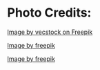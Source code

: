 # Photo Credits:

<a href="https://www.freepik.com/free-ai-image/vibrant-sunset-sky-tranquil-autumn-forest-generated-by-ai_42139260.htm#query=weather&position=4&from_view=keyword&track=sph&uuid=debe2bd5-c8b7-4798-8ef5-c7170e05c097">Image by vecstock on Freepik</a>

<a href="https://www.freepik.com/free-ai-image/anime-style-clouds_94937546.htm#query=weather&position=31&from_view=keyword&track=sph&uuid=3477e745-3de6-4da4-a8fb-8cc1929ec7ad">Image by freepik</a>

<a href="https://www.freepik.com/free-ai-image/view-boat-water-with-bad-weather_59583068.htm#query=weather&position=45&from_view=keyword&track=sph&uuid=bde16d70-7c6e-4651-870d-441d8700b16e">Image by freepik</a>
